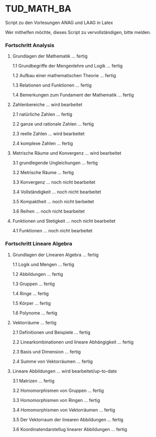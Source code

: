 # TUD_MATH_BA
Script zu den Vorlesungen ANAG und LAAG in Latex

Wer mithelfen möchte, dieses Script zu vervollständigen, bitte melden.

### Fortschritt Analysis
1. Grundlagen der Mathematik ... fertig

   1.1 Grundbegriffe der Mengenlehre und Logik ... fertig
  
   1.2 Aufbau einer mathematischen Theorie ... fertig
  
   1.3 Relationen und Funktionen ... fertig
  
   1.4 Bemerkungen zum Fundament der Mathematik ... fertig
  

2. Zahlenbereiche ... wird bearbeitet

   2.1 natürliche Zahlen ... fertig
  
   2.2 ganze und rationale Zahlen ... fertig
  
   2.3 reelle Zahlen ... wird bearbeitet
   
   2.4 komplexe Zahlen ... fertig
   
3. Metrische Räume und Konvergenz ... wird bearbeitet
   
   3.1 grundlegende Ungleichungen ... fertig
   
   3.2 Metrische Räume ... fertig
   
   3.3 Konvergenz ... noch nicht bearbeitet
   
   3.4 Vollständigkeit ... noch nicht bearbeitet
   
   3.5 Kompaktheit ... noch nicht berbeitet
   
   3.6 Reihen ... noch nicht bearbeitet
   
4. Funktionen und Stetigkeit ... noch nicht bearbeitet
   
   4.1 Funktionen ... noch nicht bearbeitet
  
### Fortschritt Lineare Algebra
1. Grundlagen der Linearen Algebra ... fertig

   1.1 Logik und Mengen ... fertig
       
   1.2 Abbildungen ... fertig
   
   1.3 Gruppen ... fertig
   
   1.4 Ringe ... fertig
   
   1.5 Körper ... fertig
   
   1.6 Polynome ... fertig
   
2. Vektorräume ... fertig

   2.1 Definitionen und Beispiele ... fertig
   
   2.2 Linearkombinationen und lineare Abhängigkeit ... fertig
   
   2.3 Basis und Dimension ... fertig
   
   2.4 Summe von Vektorräumen ... fertig
   
3. Lineare Abbildungen ... wird bearbeitet/up-to-date

   3.1 Matrizen ... fertig
   
   3.2 Homomorphismen von Gruppen ... fertig
   
   3.3 Homomorphismen von Ringen ... fertig
   
   3.4 Homomorphismen von Vektorräumen ... fertig
   
   3.5 Der Vektorraum der linearen Abbildungen ... fertig
   
   3.6 Koordinatendarstellug linearer Abbildungen ... fertig
